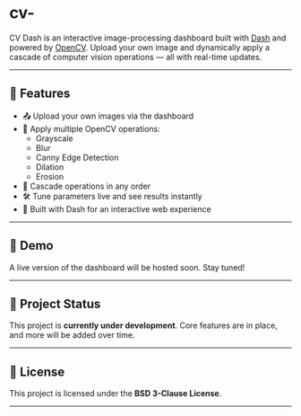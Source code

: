 # cv-

CV Dash is an interactive image-processing dashboard built with [Dash](https://dash.plotly.com/) and powered by [OpenCV](https://opencv.org/). Upload your own image and dynamically apply a cascade of computer vision operations — all with real-time updates.

---

## 🧩 Features

- 📤 Upload your own images via the dashboard
- 🧮 Apply multiple OpenCV operations:
  - Grayscale
  - Blur
  - Canny Edge Detection
  - Dilation
  - Erosion
- 🔧 Cascade operations in any order
- 🛠️ Tune parameters live and see results instantly
- 🚀 Built with Dash for an interactive web experience

---

## 📸 Demo

A live version of the dashboard will be hosted soon. Stay tuned!

<!-- ![Dashboard Preview](link-to-screenshot.gif) -->

---

## 🚧 Project Status

This project is **currently under development**. Core features are in place, and more will be added over time.

---

## 📄 License

This project is licensed under the **BSD 3-Clause License**.

---
